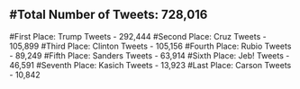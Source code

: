 #Total Number of Tweets: 728,016 
---
#First Place: Trump Tweets - 292,444
#Second Place: Cruz Tweets - 105,899
#Third Place: Clinton Tweets - 105,156
#Fourth Place: Rubio Tweets - 89,249
#Fifth Place: Sanders Tweets - 63,914
#Sixth Place: Jeb! Tweets - 46,591
#Seventh Place: Kasich Tweets - 13,923
#Last Place: Carson Tweets - 10,842
